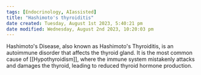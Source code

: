 ```yaml
---
tags: [Endocrinology, AIassisted]
title: "Hashimoto's thyroiditis"
date created: Tuesday, August 1st 2023, 5:40:21 pm
date modified: Wednesday, August 2nd 2023, 10:20:03 pm
---
```


Hashimoto's Disease, also known as Hashimoto's Thyroiditis, is an autoimmune disorder that affects the thyroid gland. It is the most common cause of [[Hypothyroidism]], where the immune system mistakenly attacks and damages the thyroid, leading to reduced thyroid hormone production.
